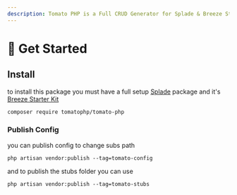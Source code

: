 ```yaml
---
description: Tomato PHP is a Full CRUD Generator for Splade & Breeze Starter Kit
---
```


# 🚀 Get Started

## Install

to install this package you must have a full setup  [Splade](https://splade.dev/) package and it's [Breeze Starter Kit](https://splade.dev/docs/breeze)

```bash
composer require tomatophp/tomato-php
```

### Publish Config

you can publish config to change subs path

```
php artisan vendor:publish --tag=tomato-config 
```

and to publish the stubs folder you can use

```
php artisan vendor:publish --tag=tomato-stubs
```

